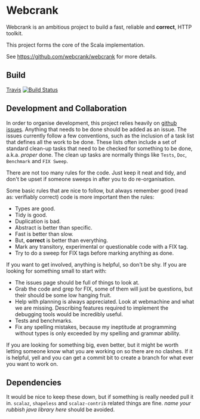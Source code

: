 Webcrank
========

Webcrank is an ambitious project to build a fast, reliable and
__correct__, HTTP toolkit.

This project forms the core of the Scala implementation.

See <https://github.com/webcrank/webcrank> for more details.


Build
-----

[Travis](https://travis-ci.org/webcrank/webcrank.scala) [![Build Status](https://travis-ci.org/webcrank/webcrank.scala.png)](https://travis-ci.org/webcrank/webcrank.scala)


Development and Collaboration
-----------------------------

In order to organise development, this project relies heavily on
[github issues](https://github.com/webcrank/webcrank.scala/issues). Anything
that needs to be done should be added as an issue. The issues
currently follow a few conventions, such as the inclusion of a task
list that defines all the work to be done. These lists often include a
set of standard clean-up tasks that need to be checked for something
to be done, a.k.a. _proper_ done. The clean up tasks are normally
things like `Tests`, `Doc`, `Benchmark` and `FIX Sweep`.

There are not too many rules for the code. Just keep it neat and tidy,
and don't be upset if someone sweeps in after you to do re-organisation.

Some basic rules that are nice to follow, but always remember good
(read as: verifiably correct) code is more important then the rules:
 * Types are good.
 * Tidy is good.
 * Duplication is bad.
 * Abstract is better than specific.
 * Fast is better than slow.
 * But, __correct__ is better than everything.
 * Mark any transitory, experimental or questionable code with a FIX tag.
 * Try to do a sweep for FIX tags before marking anything as done.

If you want to get involved, anything is helpful, so don't be shy. If you
are looking for something small to start with:
 * The issues page should be full of things to look at.
 * Grab the code and grep for FIX, some of them will just be
   questions, but their should be some low hanging fruit.
 * Help with planning is always appreciated. Look at webmachine and
   what we are missing. Describing features required to implement
   the debugging tools would be incredibly useful.
 * Tests and benchmarks.
 * Fix any spelling mistakes, because my ineptitude at programming without
   types is only exceeded by my spelling and grammar ability.

If you are looking for something big, even better, but it might be worth
letting someone know what you are working on so there are no clashes. If
it is helpful, yell and you can get a commit bit to create a branch for
what ever you want to work on.


Dependencies
------------

It would be nice to keep these down, but if something is really needed
pull it in. `scalaz`, `shapeless` and `scalaz-contrib` related things
are fine. _name your rubbish java library here_ should be
avoided.
